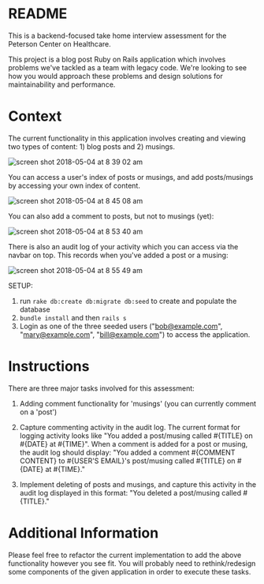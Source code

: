 # README

This is a backend-focused take home interview assessment for the Peterson Center on Healthcare.

This project is a blog post Ruby on Rails application which involves problems we've tackled as a team with legacy code. We're looking to see how you would approach these problems and design solutions for maintainability and performance.

# Context

The current functionality in this application involves creating and viewing two types of content: 1) blog posts and 2) musings.

![screen shot 2018-05-04 at 8 39 02 am](https://user-images.githubusercontent.com/7111516/39628406-ff6ef28a-4f76-11e8-9471-c0786fb2596f.png)



You can access a user's index of posts or musings, and add posts/musings by accessing your own index of content.

![screen shot 2018-05-04 at 8 45 08 am](https://user-images.githubusercontent.com/7111516/39628872-665228a4-4f78-11e8-8af6-47ac7c250545.png)



You can also add a comment to posts, but not to musings (yet):

![screen shot 2018-05-04 at 8 53 40 am](https://user-images.githubusercontent.com/7111516/39628980-ac38b4d2-4f78-11e8-9738-ff02c43bb15d.png)



There is also an audit log of your activity which you can access via the navbar on top. This records when you've added a post or a musing:

![screen shot 2018-05-04 at 8 55 49 am](https://user-images.githubusercontent.com/7111516/39629085-fda34d0a-4f78-11e8-8ba3-1414ee92ca7c.png)


SETUP:

1) run `rake db:create db:migrate db:seed` to create and populate the database
2) `bundle install` and then `rails s`
3) Login as one of the three seeded users ("bob@example.com", "mary@example.com", "bill@example.com") to access the application.

# Instructions

There are three major tasks involved for this assessment:

1) Adding comment functionality for 'musings' (you can currently comment on a 'post')

2) Capture commenting activity in the audit log. The current format for logging activity looks like "You added a post/musing called #{TITLE} on #{DATE} at #{TIME}".
  When a comment is added for a post or musing, the audit log should display: "You added a comment #{COMMENT CONTENT} to #{USER'S EMAIL}'s post/musing called #{TITLE} on #{DATE} at #{TIME}."

3) Implement deleting of posts and musings, and capture this activity in the audit log displayed in this format: "You deleted a post/musing called #{TITLE}."

# Additional Information

Please feel free to refactor the current implementation to add the above functionality however you see fit. You will probably need to rethink/redesign some components of the given application in order to execute these tasks.
